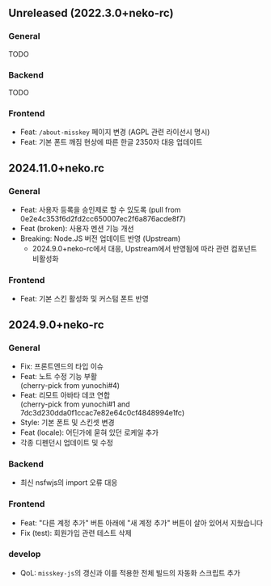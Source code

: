 ## Unreleased (2022.3.0+neko-rc)
### General
TODO

### Backend
TODO

### Frontend
- Feat: `/about-misskey` 페이지 변경 (AGPL 관련 라이선시 명시)
- Feat: 기본 폰트 깨짐 현상에 따른 한글 2350자 대응 업데이트

## 2024.11.0+neko.rc
### General
- Feat: 사용자 등록을 승인제로 할 수 있도록
(pull from 0e2e4c353f6d2fd2cc650007ec2f6a876acde8f7)
- Feat (broken): 사용자 멘션 기능 개선
- Breaking: Node.JS 버전 업데이트 반영 (Upstream)
  * 2024.9.0+neko-rc에서 대응, Upstream에서 반영됨에 따라 관련 컴포넌트 비활성화

### Frontend
- Feat: 기본 스킨 활성화 및 커스텀 폰트 반영

## 2024.9.0+neko-rc
### General
- Fix: 프론트엔드의 타입 이슈
- Feat: 노트 수정 기능 부활  
(cherry-pick from yunochi#4)
- Feat: 리모트 아바타 데코 연합  
(cherry-pick from yunochi#1 and 7dc3d230dda0f1ccac7e82e64c0cf4848994e1fc)
- Style: 기본 폰트 및 스킨셋 변경
- Feat (locale): 어딘가에 묻혀 있던 로케일 추가
- 각종 디펜던시 업데이트 및 수정

### Backend
- 최신 nsfwjs의 import 오류 대응

### Frontend
- Feat: "다른 계정 추가" 버튼 아래에 "새 계정 추가" 버튼이 살아 있어서 지웠습니다
- Fix (test): 회원가입 관련 테스트 삭제

### develop
- QoL: `misskey-js`의 갱신과 이를 적용한 전체 빌드의 자동화 스크립트 추가
